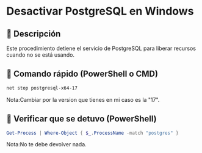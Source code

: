 # Desactivar PostgreSQL en Windows

## 📌 Descripción

Este procedimiento detiene el servicio de PostgreSQL para liberar recursos cuando no se está usando.

## 🛑 Comando rápido (PowerShell o CMD)

```powershell
net stop postgresql-x64-17
```

Nota:Cambiar por la version que tienes en mi caso es la "17".

## 🛑 Verificar que se detuvo (PowerShell)

```powershell
Get-Process | Where-Object { $_.ProcessName -match "postgres" }
```

Nota:No te debe devolver nada.
